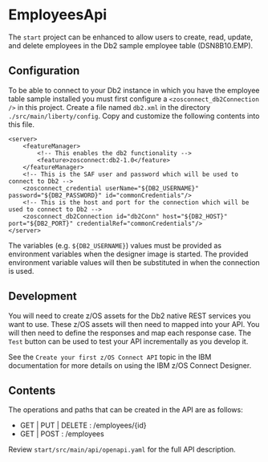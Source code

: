 <!---
 Copyright IBM Corp. 2021
-->
# EmployeesApi
The `start` project can be enhanced to allow users to create, read, update, and delete employees in the Db2 sample employee table (DSN8B10.EMP).

## Configuration
To be able to connect to your Db2 instance in which you have the employee table sample installed you must first configure a `<zosconnect_db2Connection />` in this project. Create a file named `db2.xml` in the directory `./src/main/liberty/config`. Copy and customize the following contents into this file.
```
<server>
    <featureManager>
        <!-- This enables the db2 functionality -->
        <feature>zosconnect:db2-1.0</feature>
    </featureManager>
    <!-- This is the SAF user and password which will be used to connect to Db2 -->
    <zosconnect_credential userName="${DB2_USERNAME}" password="${DB2_PASSWORD}" id="commonCredentials"/>
    <!-- This is the host and port for the connection which will be used to connect to Db2 -->
    <zosconnect_db2Connection id="db2Conn" host="${DB2_HOST}" port="${DB2_PORT}" credentialRef="commonCredentials"/> 
</server>
```

The variables (e.g. `${DB2_USERNAME}`) values must be provided as environment variables when the designer image is started. The provided environment variable values will then be substituted in when the connection is used.

## Development
You will need to create z/OS assets for the Db2 native REST services you want to use. These z/OS assets will then need to mapped into your API. You will then need to define the responses and map each response case. The `Test` button can be used to test your API incrementally as you develop it. 

See the `Create your first z/OS Connect API` topic in the IBM documentation for more details on using the IBM z/OS Connect Designer.

## Contents
The operations and paths that can be created in the API are as follows:
- GET | PUT | DELETE : /employees/{id}
- GET | POST : /employees

Review `start/src/main/api/openapi.yaml` for the full API description.
